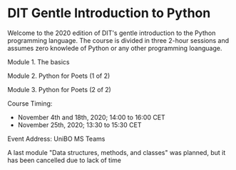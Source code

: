 # DIT Gentle Introduction to Python

Welcome to the 2020 edition of DIT's gentle introduction to the Python 
programming language. The course is divided in three 2-hour sessions and 
assumes zero knowlede of Python or any other programming loanguage.


Module 1. The basics

Module 2. Python for Poets (1 of 2)

Module 3. Python for Poets (2 of 2)


Course Timing: 
- November 4th and 18th, 2020;  14:00 to 16:00 CET
- November 25th, 2020; 13:30 to 15:30 CET

Event Address: UniBO MS Teams

A last module "Data structures, methods, and classes" was planned, but it has been cancelled due to lack of time
